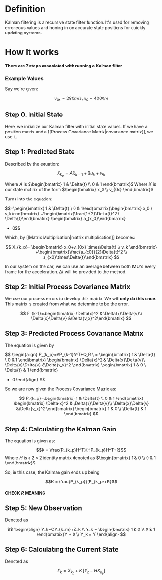 # Definition

Kalman filtering is a recursive state filter function. It's used for removing erroneous values and honing in on accurate state positions for quickly updating systems.

# How it works

**There are 7 steps associated with running a Kalman filter**

### Example Values

Say we're given:

$$v_{0x} = 280m/s, x_0=4000m$$

## Step 0. Initial State

Here, we initialize our Kalman filter with initial state values. If we have a position matrix and a [[Process Covariance Matrix|covariance matrix]], we use it.

## Step 1: Predicted State

Described by the equation:

$$X_{k_p} = AX_{k-1}+Bu_k+w_k$$

Where $A$ is $\begin{bmatrix} 1 & \Delta{t} \\ 0 & 1 \end{bmatrix}$
Where $X$ is our state mat
rix of the form $\begin{bmatrix} x_0 \\ v_{0x} \end{bmatrix}$

Turns into the equation:

$$=\begin{bmatrix}
1 & \Delta{t} \\
0 & 1\end{bmatrix}\begin{bmatrix}
x_0 \\
v_k\end{bmatrix}
+\begin{bmatrix}\frac{1}{2}\Delta{t}^2 \\ \Delta{t}\end{bmatrix}
\begin{bmatrix}
a_{x_0}\end{bmatrix}
+ 0$$

Which, by [[Matrix Multiplication|matrix multiplication]] becomes:

$$
X_{k_p}=
\begin{bmatrix}
x_0+v_{0x} \times\Delta{t} \\
v_k
\end{bmatrix}
+\begin{bmatrix}\frac{a_{x0}}{2}\Delta{t}^2 \\
a_{x0}\times\Delta{t}\end{bmatrix}
$$


In our system on the car, we can use an average between both IMU's every frame for the acceleration. $\Delta{t}$ will be provided to the method.

## Step 2: Initial Process Covariance Matrix

We use our process errors to develop this matrix. We will **only do this once.** This matrix is created from what we determine to be the error.

$$
P_{k-1}=\begin{bmatrix}
\Delta{x}^2 & \Delta{x}\Delta{v}\\
\Delta{x}\Delta{v}  &\Delta{v_x}^2\end{bmatrix}
$$

## Step 3: Predicted Process Covariance Matrix

The equation is given by

$$
\begin{align}
P_{k_p}=AP_{k-1}A^T+Q_R \\
= \begin{bmatrix} 1 & \Delta{t} \\ 0 & 1 \end{bmatrix} \begin{bmatrix}
\Delta{x}^2 & \Delta{x}\Delta{v}\\
\Delta{x}\Delta{v}  &\Delta{v_x}^2
\end{bmatrix} \begin{bmatrix} 1 & 0 \\ \Delta{t} & 1 \end{bmatrix}
+ 0
\end{align}
$$

So we are now given the Process Covariance Matrix as:

$$
P_{k_p}=\begin{bmatrix} 1 & \Delta{t} \\ 0 & 1 \end{bmatrix} \begin{bmatrix}
\Delta{x}^2 & \Delta{x}\Delta{v}\\
\Delta{x}\Delta{v}  &\Delta{v_x}^2
\end{bmatrix} \begin{bmatrix} 1 & 0 \\ \Delta{t} & 1 \end{bmatrix}
$$

## Step 4: Calculating the Kalman Gain

The equation is given as:

$$K = \frac{P_{k_p}H^T}{HP_{k_p}H^T+R}$$
Where $H$ is a $2\times2$ identity matrix denoted as $\begin{bmatrix} 1 & 0 \\ 0 & 1 \end{bmatrix}$

So, in this case, the Kalman gain ends up being

$$K = \frac{P_{k_p}}{P_{k_p}+R}$$

#### CHECK $R$ MEANING

## Step 5: New Observation

Denoted as

$$
\begin{align}
Y_k=CY_{k_m}+Z_k \\
Y_k = \begin{bmatrix} 1 & 0 \\ 0 & 1 \end{bmatrix}Y + 0 \\
Y_k = Y
\end{align}
$$

## Step 6: Calculating the Current State

Denoted as

$$X_k=X_{k_p}+K\,[Y_k-HX_{k_p}]$$

